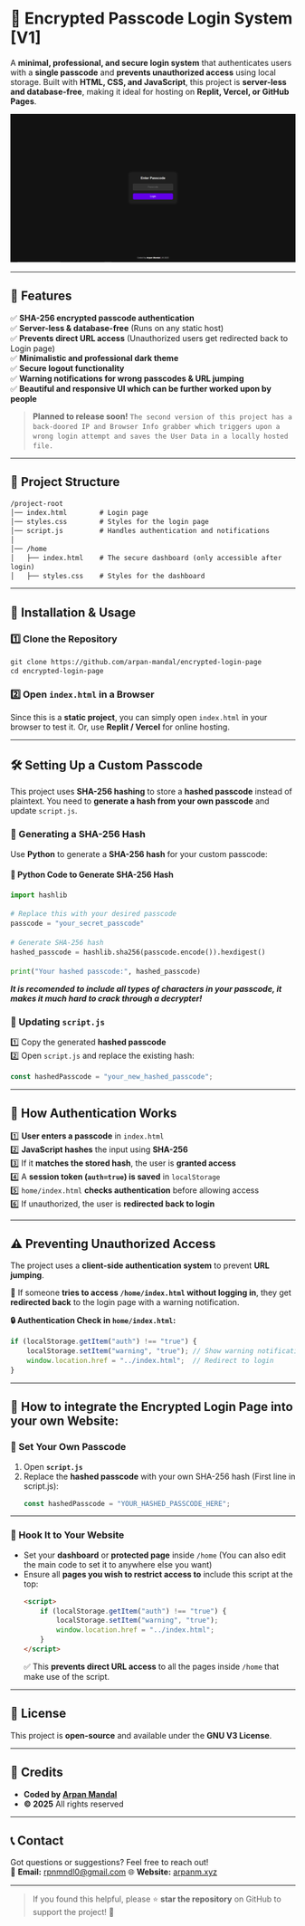 # **🚀 Encrypted Passcode Login System [V1]**
A **minimal, professional, and secure login system** that authenticates users with a **single passcode** and **prevents unauthorized access** using local storage. Built with **HTML, CSS, and JavaScript**, this project is **server-less and database-free**, making it ideal for hosting on **Replit, Vercel, or GitHub Pages**.

![Login Page](loginpage.png)

---

## **📌 Features**
✅ **SHA-256 encrypted passcode authentication**  
✅ **Server-less & database-free** (Runs on any static host)  
✅ **Prevents direct URL access** (Unauthorized users get redirected back to Login page)  
✅ **Minimalistic and professional dark theme**  
✅ **Secure logout functionality**  
✅ **Warning notifications for wrong passcodes & URL jumping**  
✅ **Beautiful and responsive UI which can be further worked upon by people**  

> <b>Planned to release soon!</b>
```The second version of this project has a back-doored IP and Browser Info grabber which triggers upon a wrong login attempt and saves the User Data in a locally hosted file.```
---

## **📂 Project Structure**
```
/project-root
│── index.html        # Login page
│── styles.css        # Styles for the login page
│── script.js         # Handles authentication and notifications
│
│── /home
│   ├── index.html    # The secure dashboard (only accessible after login)
│   ├── styles.css    # Styles for the dashboard
```

---

## **🚀 Installation & Usage**
### **1️⃣ Clone the Repository**
```
git clone https://github.com/arpan-mandal/encrypted-login-page
cd encrypted-login-page
```

### **2️⃣ Open `index.html` in a Browser**
Since this is a **static project**, you can simply open `index.html` in your browser to test it. Or, use **Replit / Vercel** for online hosting.

---

## **🛠️ Setting Up a Custom Passcode**
This project uses **SHA-256 hashing** to store a **hashed passcode** instead of plaintext. You need to **generate a hash from your own passcode** and update `script.js`.

### **🔐 Generating a SHA-256 Hash**
Use **Python** to generate a **SHA-256 hash** for your custom passcode:

#### **📜 Python Code to Generate SHA-256 Hash**
```python
import hashlib

# Replace this with your desired passcode
passcode = "your_secret_passcode"

# Generate SHA-256 hash
hashed_passcode = hashlib.sha256(passcode.encode()).hexdigest()

print("Your hashed passcode:", hashed_passcode)
```

<i><b>It is recomended to include all types of characters in your passcode, it makes it much hard to crack through a decrypter!</b></i>

### **💾 Updating `script.js`**
1️⃣ Copy the generated **hashed passcode**  
2️⃣ Open `script.js` and replace the existing hash:
```js
const hashedPasscode = "your_new_hashed_passcode";
```

---

## **🔐 How Authentication Works**
1️⃣ **User enters a passcode** in `index.html`  
2️⃣ **JavaScript hashes** the input using **SHA-256**  
3️⃣ If it **matches the stored hash**, the user is **granted access**  
4️⃣ A **session token (`auth=true`) is saved** in `localStorage`  
5️⃣ `home/index.html` **checks authentication** before allowing access  
6️⃣ If unauthorized, the user is **redirected back to login**  

---

## **⚠️ Preventing Unauthorized Access**
The project uses a **client-side authentication system** to prevent **URL jumping**.

📌 If someone **tries to access `/home/index.html` without logging in**, they get **redirected back** to the login page with a warning notification.

**🔒 Authentication Check in `home/index.html`:**
```js
if (localStorage.getItem("auth") !== "true") {
    localStorage.setItem("warning", "true"); // Show warning notification
    window.location.href = "../index.html";  // Redirect to login
}
```

---

## **🔌 How to integrate the Encrypted Login Page into your own Website:**

### **🔑 Set Your Own Passcode**
1. Open **`script.js`**  
2. Replace the **hashed passcode** with your own SHA-256 hash (First line in script.js):
   ```js
   const hashedPasscode = "YOUR_HASHED_PASSCODE_HERE"; 
   ```

---

### **🔗 Hook It to Your Website**
- Set your **dashboard** or **protected page** inside `/home` (You can also edit the main code to set it to anywhere else you want)
- Ensure all **pages you wish to restrict access to** include this script at the top:
  ```html
  <script>
      if (localStorage.getItem("auth") !== "true") {
          localStorage.setItem("warning", "true");
          window.location.href = "../index.html";
      }
  </script>
  ```
  ✅ This **prevents direct URL access** to all the pages inside `/home` that make use of the script.

---



## **📜 License**
This project is **open-source** and available under the **GNU V3 License**.

---

## **💙 Credits**
- **Coded by [Arpan Mandal](https://arpanm.xyz)**
- **© 2025** All rights reserved

---

## **📞 Contact**
Got questions or suggestions? Feel free to reach out!  
📧 **Email:** rpnmndl0@gmail.com
🌐 **Website:** [arpanm.xyz](https://arpanm.xyz)  

---

> If you found this helpful, please ⭐ **star the repository** on GitHub to support the project! 🚀
